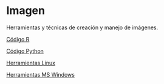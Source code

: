 # Imagen
Herramientas y técnicas de creación y manejo de imágenes. 

[Código R](r/README.md)

[Código Python](r/README.md)

[Herramientas Linux](linux/README.md)

[Herramientas MS Windows](windows/README.md)


